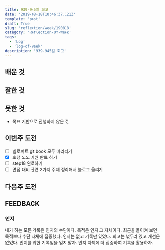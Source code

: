 ```yaml
---
title: 939-945일 회고
date: '2019-08-18T10:46:37.121Z'
template: 'post'
draft: True
slug: 'reflection/week/190818'
category: 'Reflection-Of-Week'
tags:
  - 'Log'
  - 'log-of-week'
description: '939-945일 회고'
---
```


## 배운 것



## 잘한 것



## 못한 것

- 목표 기반으로 진행하지 않은 것 

## 이번주 도전

- [ ] 벨로퍼트 git book 모두 따라치기
- [x] 호갱 노노 지원 완료 하기 
- [ ] step18 완료하기
- [ ] 면접 대비 관련 2가지 주제 정리해서 블로그 올리기

## 다음주 도전



## FEEDBACK

### 인지

내가 하는 모든 기록은 인지의 수단이다. 목적은 인지 그 자체이다. 최근을 돌이켜 보면 목적보다 수단 자체에 집중했다. 인지는 없고 기록만 있었다. 회고는 넋두리 였고 개선은 없었다. 인지를 위한 기록임을 잊지 말자. 인지 자체에 더 집중하여 기록을 활용하자. 
